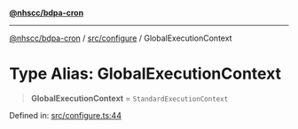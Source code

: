 [**@nhscc/bdpa-cron**](../../../README.md)

***

[@nhscc/bdpa-cron](../../../README.md) / [src/configure](../README.md) / GlobalExecutionContext

# Type Alias: GlobalExecutionContext

> **GlobalExecutionContext** = `StandardExecutionContext`

Defined in: [src/configure.ts:44](https://github.com/nhscc/bdpa-cron/blob/fb94d84b32201c9d8dab385121a53d5c0ecc3177/src/configure.ts#L44)
